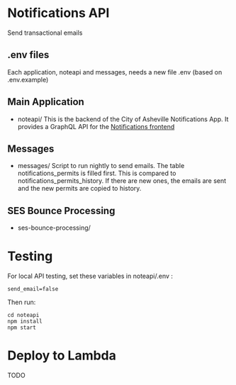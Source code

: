 # Notifications API
Send transactional emails

## .env files
Each application, noteapi and messages, needs a new file .env (based on .env.example)

## Main Application
* noteapi/
This is the backend of the City of Asheville Notifications App. It provides a GraphQL API for the [Notifications frontend](https://github.com/cityofasheville/notifications-frontend)

## Messages
* messages/
Script to run nightly to send emails.
The table notifications_permits is filled first. This is compared to notifications_permits_history. 
If there are new ones, the emails are sent and the new permits are copied to history.

## SES Bounce Processing
* ses-bounce-processing/


# Testing
For local API testing, set these variables in noteapi/.env :
```
send_email=false
```

Then run:

```
cd noteapi
npm install
npm start
```

# Deploy to Lambda

TODO